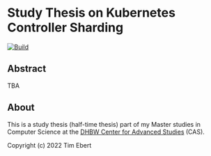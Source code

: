 # Study Thesis on Kubernetes Controller Sharding

[![Build](https://github.com/timebertt/thesis-controller-sharding/actions/workflows/build.yaml/badge.svg)](https://github.com/timebertt/thesis-controller-sharding/actions/workflows/build.yaml)

## Abstract

TBA

## About

This is a study thesis (half-time thesis) part of my Master studies in Computer Science at the [DHBW Center for Advanced Studies](https://www.cas.dhbw.de/) (CAS).

Copyright (c) 2022 Tim Ebert
